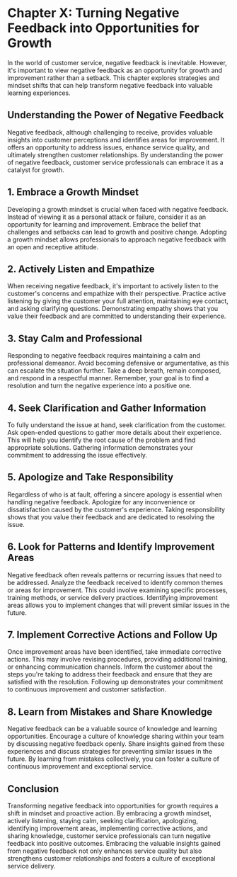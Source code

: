 Chapter X: Turning Negative Feedback into Opportunities for Growth
==================================================================

In the world of customer service, negative feedback is inevitable. However, it's important to view negative feedback as an opportunity for growth and improvement rather than a setback. This chapter explores strategies and mindset shifts that can help transform negative feedback into valuable learning experiences.

**Understanding the Power of Negative Feedback**
------------------------------------------------

Negative feedback, although challenging to receive, provides valuable insights into customer perceptions and identifies areas for improvement. It offers an opportunity to address issues, enhance service quality, and ultimately strengthen customer relationships. By understanding the power of negative feedback, customer service professionals can embrace it as a catalyst for growth.

**1. Embrace a Growth Mindset**
-------------------------------

Developing a growth mindset is crucial when faced with negative feedback. Instead of viewing it as a personal attack or failure, consider it as an opportunity for learning and improvement. Embrace the belief that challenges and setbacks can lead to growth and positive change. Adopting a growth mindset allows professionals to approach negative feedback with an open and receptive attitude.

**2. Actively Listen and Empathize**
------------------------------------

When receiving negative feedback, it's important to actively listen to the customer's concerns and empathize with their perspective. Practice active listening by giving the customer your full attention, maintaining eye contact, and asking clarifying questions. Demonstrating empathy shows that you value their feedback and are committed to understanding their experience.

**3. Stay Calm and Professional**
---------------------------------

Responding to negative feedback requires maintaining a calm and professional demeanor. Avoid becoming defensive or argumentative, as this can escalate the situation further. Take a deep breath, remain composed, and respond in a respectful manner. Remember, your goal is to find a resolution and turn the negative experience into a positive one.

**4. Seek Clarification and Gather Information**
------------------------------------------------

To fully understand the issue at hand, seek clarification from the customer. Ask open-ended questions to gather more details about their experience. This will help you identify the root cause of the problem and find appropriate solutions. Gathering information demonstrates your commitment to addressing the issue effectively.

**5. Apologize and Take Responsibility**
----------------------------------------

Regardless of who is at fault, offering a sincere apology is essential when handling negative feedback. Apologize for any inconvenience or dissatisfaction caused by the customer's experience. Taking responsibility shows that you value their feedback and are dedicated to resolving the issue.

**6. Look for Patterns and Identify Improvement Areas**
-------------------------------------------------------

Negative feedback often reveals patterns or recurring issues that need to be addressed. Analyze the feedback received to identify common themes or areas for improvement. This could involve examining specific processes, training methods, or service delivery practices. Identifying improvement areas allows you to implement changes that will prevent similar issues in the future.

**7. Implement Corrective Actions and Follow Up**
-------------------------------------------------

Once improvement areas have been identified, take immediate corrective actions. This may involve revising procedures, providing additional training, or enhancing communication channels. Inform the customer about the steps you're taking to address their feedback and ensure that they are satisfied with the resolution. Following up demonstrates your commitment to continuous improvement and customer satisfaction.

**8. Learn from Mistakes and Share Knowledge**
----------------------------------------------

Negative feedback can be a valuable source of knowledge and learning opportunities. Encourage a culture of knowledge sharing within your team by discussing negative feedback openly. Share insights gained from these experiences and discuss strategies for preventing similar issues in the future. By learning from mistakes collectively, you can foster a culture of continuous improvement and exceptional service.

**Conclusion**
--------------

Transforming negative feedback into opportunities for growth requires a shift in mindset and proactive action. By embracing a growth mindset, actively listening, staying calm, seeking clarification, apologizing, identifying improvement areas, implementing corrective actions, and sharing knowledge, customer service professionals can turn negative feedback into positive outcomes. Embracing the valuable insights gained from negative feedback not only enhances service quality but also strengthens customer relationships and fosters a culture of exceptional service delivery.
